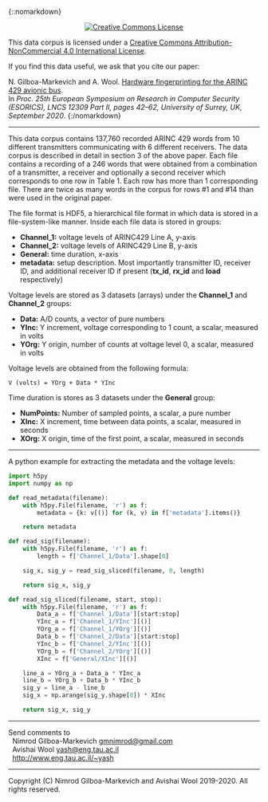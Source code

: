 {::nomarkdown}
<a rel="license" href="http://creativecommons.org/licenses/by-nc/4.0/">
<center><img alt="Creative Commons License" style="border-width:0" src="https://i.creativecommons.org/l/by-nc/4.0/88x31.png" /></a></center>

This data corpus is licensed under a 
<a rel="license" href="http://creativecommons.org/licenses/by-nc/4.0/">Creative Commons Attribution-NonCommercial 4.0 International License</a>.

If you find this data useful, we ask that you cite our paper:

N. Gilboa-Markevich and A. Wool. <a href=https://doi.org/10.1007/978-3-030-59013-0_3>Hardware fingerprinting for the ARINC 429 avionic bus</a>.<br>
In <i>Proc. 25th European Symposium on Research in Computer Security (ESORICS), LNCS 12309 Part II, pages 42–62, University of Surrey, UK, September 2020</i>.
{:/nomarkdown}

---

This data corpus contains 137,760 recorded ARINC 429 words from 10 different transmitters communicating with 6 different receivers. The data corpus is described in detail in section 3 of the above paper.
Each file contains a recording of a 246 words that were obtained from a combination of a transmitter, a receiver and optionally a second receiver which corresponds to one row in Table 1.
Each row has more than 1 corresponding file. There are twice as many words in the corpus for rows #1 and #14 than were used in the original paper.

The file format is HDF5, a hierarchical file format in which data is stored in a file-system-like manner.
Inside each file data is stored in groups:

- **Channel_1:** voltage levels of ARINC429 Line A, y-axis
- **Channel_2:** voltage levels of ARINC429 Line B, y-axis
- **General:** time duration, x-axis
- **metadata:** setup description. Most importantly transmitter ID, receiver ID, and additional receiver ID if present (**tx_id**, **rx_id** and **load** respectively)

Voltage levels are stored as 3 datasets (arrays) under the **Channel_1** and **Channel_2** groups:

- **Data:** A/D counts, a vector of pure numbers
- **YInc:** Y increment, voltage corresponding to 1 count, a scalar, measured in volts
- **YOrg:** Y origin, number of counts at voltage level 0, a scalar, measured in volts

Voltage levels are obtained from the following formula:

```
V (volts) = YOrg + Data * YInc
```

Time duration is stores as 3 datasets under the **General** group:

- **NumPoints:** Number of sampled points, a scalar, a pure number
- **XInc:** X increment, time between data points, a scalar, measured in seconds
- **XOrg:** X origin, time of the first point, a scalar, measured in seconds

---

A python example for extracting the metadata and the voltage levels:

```python
import h5py
import numpy as np

def read_metadata(filename):
    with h5py.File(filename, 'r') as f:
        metadata = {k: v[()] for (k, v) in f['metadata'].items()}

    return metadata

def read_sig(filename):
    with h5py.File(filename, 'r') as f:
        length = f['Channel_1/Data'].shape[0]

    sig_x, sig_y = read_sig_sliced(filename, 0, length)

    return sig_x, sig_y

def read_sig_sliced(filename, start, stop):
    with h5py.File(filename, 'r') as f:
        Data_a = f['Channel_1/Data'][start:stop]
        YInc_a = f['Channel_1/YInc'][()]
        YOrg_a = f['Channel_1/YOrg'][()]
        Data_b = f['Channel_2/Data'][start:stop]
        YInc_b = f['Channel_2/YInc'][()]
        YOrg_b = f['Channel_2/YOrg'][()]
        XInc = f['General/XInc'][()]

    line_a = YOrg_a + Data_a * YInc_a
    line_b = YOrg_b + Data_b * YInc_b
    sig_y = line_a - line_b
    sig_x = np.arange(sig_y.shape[0]) * XInc

    return sig_x, sig_y
```

---

Send comments to<br>
&nbsp;&nbsp;Nimrod Gilboa-Markevich  <gmnimrod@gmail.com><br>
&nbsp;&nbsp;Avishai Wool <yash@eng.tau.ac.il><br>
&nbsp;&nbsp;http://www.eng.tau.ac.il/~yash

---

Copyright (C) Nimrod Gilboa-Markevich and Avishai Wool 2019-2020. All rights reserved.
